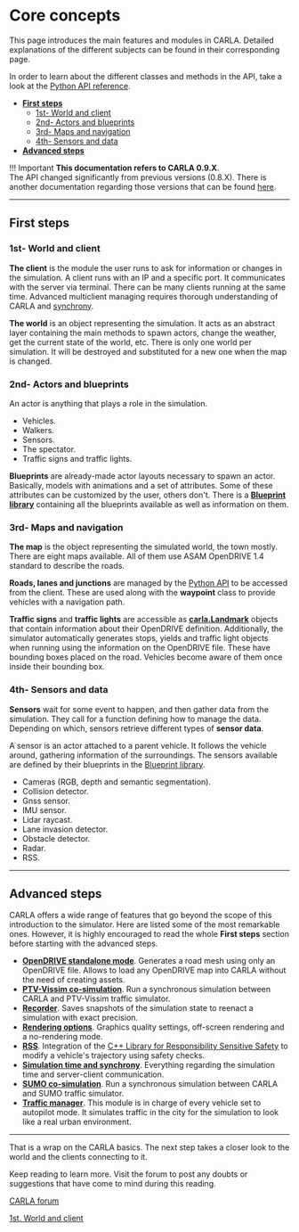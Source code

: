 # Core concepts

This page introduces the main features and modules in CARLA. Detailed explanations of the different subjects can be found in their corresponding page.  

In order to learn about the different classes and methods in the API, take a look at the [Python API reference](python_api.md).

*   [__First steps__](#first-steps)  
	*   [1st- World and client](#1st-world-and-client)  
	*   [2nd- Actors and blueprints](#2nd-actors-and-blueprints)  
	*   [3rd- Maps and navigation](#3rd-maps-and-navigation)  
	*   [4th- Sensors and data](#4th-sensors-and-data)  
  *   [__Advanced steps__](#advanced-steps)  

!!! Important
    **This documentation refers to CARLA 0.9.X**. <br>
    The API changed significantly from previous versions (0.8.X). There is another documentation regarding those versions that can be found [here](https://carla.readthedocs.io/en/stable/getting_started/). 

---
## First steps

### 1st- World and client

__The client__ is the module the user runs to ask for information or changes in the simulation. A client runs with an IP and a specific port. It communicates with the server via terminal. There can be many clients running at the same time. Advanced multiclient managing requires thorough understanding of CARLA and [synchrony](adv_synchrony_timestep.md).  

__The world__ is an object representing the simulation. It acts as an abstract layer containing the main methods to spawn actors, change the weather, get the current state of the world, etc. There is only one world per simulation. It will be destroyed and substituted for a new one when the map is changed.  

### 2nd- Actors and blueprints
An actor is anything that plays a role in the simulation.  

*   Vehicles.
*   Walkers.
*   Sensors.
*   The spectator.
*   Traffic signs and traffic lights.

__Blueprints__ are already-made actor layouts necessary to spawn an actor. Basically, models with animations and a set of attributes. Some of these attributes can be customized by the user, others don't. There is a [__Blueprint library__](bp_library.md) containing all the blueprints available as well as information on them.  

### 3rd- Maps and navigation

__The map__ is the object representing the simulated world, the town mostly. There are eight maps available. All of them use ASAM OpenDRIVE 1.4 standard to describe the roads.  

__Roads, lanes and junctions__ are managed by the [Python API](python_api.md) to be accessed from the client. These are used along with the __waypoint__ class to provide vehicles with a navigation path.  

__Traffic signs__ and __traffic lights__ are accessible as [__carla.Landmark__](#python_api.md#carla.landmark) objects that contain information about their OpenDRIVE definition. Additionally, the simulator automatically generates stops, yields and traffic light objects when running using the information on the OpenDRIVE file. These have bounding boxes placed on the road. Vehicles become aware of them once inside their bounding box.

### 4th- Sensors and data

__Sensors__ wait for some event to happen, and then gather data from the simulation. They call for a function defining how to manage the data. Depending on which, sensors retrieve different types of __sensor data__. 

A sensor is an actor attached to a parent vehicle. It follows the vehicle around, gathering information of the surroundings. The sensors available are defined by their blueprints in the [Blueprint library](bp_library.md).  

*   Cameras (RGB, depth and semantic segmentation).  
*   Collision detector.  
*   Gnss sensor.  
*   IMU sensor.  
*   Lidar raycast.  
*   Lane invasion detector.  
*   Obstacle detector.  
*   Radar.  
*   RSS.  

---
## Advanced steps  

CARLA offers a wide range of features that go beyond the scope of this introduction to the simulator. Here are listed some of the most remarkable ones. However, it is highly encouraged to read the whole __First steps__ section before starting with the advanced steps.  

*   [__OpenDRIVE standalone mode__](adv_opendrive.md). Generates a road mesh using only an OpenDRIVE file. Allows to load any OpenDRIVE map into CARLA without the need of creating assets.  
*   [__PTV-Vissim co-simulation__](adv_ptv.md). Run a synchronous simulation between CARLA and PTV-Vissim traffic simulator.  
*   [__Recorder__](adv_recorder.md). Saves snapshots of the simulation state to reenact a simulation with exact precision.   
*   [__Rendering options__](adv_rendering_options.md). Graphics quality settings, off-screen rendering and a no-rendering mode.  
*   [__RSS__](adv_rss.md). Integration of the [C++ Library for Responsibility Sensitive Safety](https://github.com/intel/ad-rss-lib) to modify a vehicle's trajectory using safety checks.
*   [__Simulation time and synchrony__](adv_synchrony_timestep.md). Everything regarding the simulation time and server-client communication.  
*   [__SUMO co-simulation__](adv_sumo.md). Run a synchronous simulation between CARLA and SUMO traffic simulator.  
*   [__Traffic manager__](adv_traffic_manager.md). This module is in charge of every vehicle set to autopilot mode. It simulates traffic in the city for the simulation to look like a real urban environment.  

---
That is a wrap on the CARLA basics. The next step takes a closer look to the world and the clients connecting to it.  

Keep reading to learn more. Visit the forum to post any doubts or suggestions that have come to mind during this reading.  

<div text-align: center>
<div class="build-buttons">
<p>
<a href="https://github.com/carla-simulator/carla/discussions/" target="_blank" class="btn btn-neutral" title="CARLA forum">
CARLA forum</a>
</p>
</div>
<div class="build-buttons">
<p>
<a href="../core_world" target="_blank" class="btn btn-neutral" title="1st. World and client">
1st. World and client</a>
</p>
</div>
</div>
